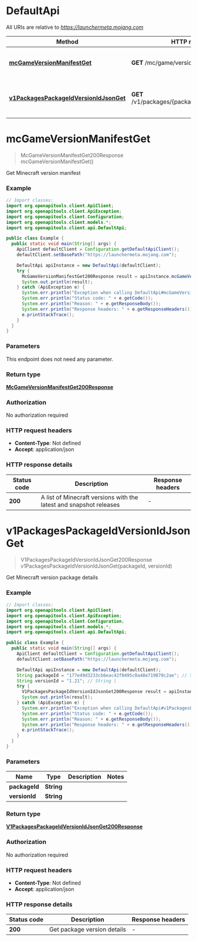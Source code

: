 # DefaultApi

All URIs are relative to *https://launchermeta.mojang.com*

| Method | HTTP request | Description |
|------------- | ------------- | -------------|
| [**mcGameVersionManifestGet**](DefaultApi.md#mcGameVersionManifestGet) | **GET** /mc/game/version_manifest | Get Minecraft version manifest |
| [**v1PackagesPackageIdVersionIdJsonGet**](DefaultApi.md#v1PackagesPackageIdVersionIdJsonGet) | **GET** /v1/packages/{packageId}/{versionId}.json | Get Minecraft version package details |


<a id="mcGameVersionManifestGet"></a>
# **mcGameVersionManifestGet**
> McGameVersionManifestGet200Response mcGameVersionManifestGet()

Get Minecraft version manifest

### Example
```java
// Import classes:
import org.openapitools.client.ApiClient;
import org.openapitools.client.ApiException;
import org.openapitools.client.Configuration;
import org.openapitools.client.models.*;
import org.openapitools.client.api.DefaultApi;

public class Example {
  public static void main(String[] args) {
    ApiClient defaultClient = Configuration.getDefaultApiClient();
    defaultClient.setBasePath("https://launchermeta.mojang.com");

    DefaultApi apiInstance = new DefaultApi(defaultClient);
    try {
      McGameVersionManifestGet200Response result = apiInstance.mcGameVersionManifestGet();
      System.out.println(result);
    } catch (ApiException e) {
      System.err.println("Exception when calling DefaultApi#mcGameVersionManifestGet");
      System.err.println("Status code: " + e.getCode());
      System.err.println("Reason: " + e.getResponseBody());
      System.err.println("Response headers: " + e.getResponseHeaders());
      e.printStackTrace();
    }
  }
}
```

### Parameters
This endpoint does not need any parameter.

### Return type

[**McGameVersionManifestGet200Response**](McGameVersionManifestGet200Response.md)

### Authorization

No authorization required

### HTTP request headers

 - **Content-Type**: Not defined
 - **Accept**: application/json

### HTTP response details
| Status code | Description | Response headers |
|-------------|-------------|------------------|
| **200** | A list of Minecraft versions with the latest and snapshot releases |  -  |

<a id="v1PackagesPackageIdVersionIdJsonGet"></a>
# **v1PackagesPackageIdVersionIdJsonGet**
> V1PackagesPackageIdVersionIdJsonGet200Response v1PackagesPackageIdVersionIdJsonGet(packageId, versionId)

Get Minecraft version package details

### Example
```java
// Import classes:
import org.openapitools.client.ApiClient;
import org.openapitools.client.ApiException;
import org.openapitools.client.Configuration;
import org.openapitools.client.models.*;
import org.openapitools.client.api.DefaultApi;

public class Example {
  public static void main(String[] args) {
    ApiClient defaultClient = Configuration.getDefaultApiClient();
    defaultClient.setBasePath("https://launchermeta.mojang.com");

    DefaultApi apiInstance = new DefaultApi(defaultClient);
    String packageId = "177e49d3233cb6eac42f0495c0a48e719870c2ae"; // String | 
    String versionId = "1.21"; // String | 
    try {
      V1PackagesPackageIdVersionIdJsonGet200Response result = apiInstance.v1PackagesPackageIdVersionIdJsonGet(packageId, versionId);
      System.out.println(result);
    } catch (ApiException e) {
      System.err.println("Exception when calling DefaultApi#v1PackagesPackageIdVersionIdJsonGet");
      System.err.println("Status code: " + e.getCode());
      System.err.println("Reason: " + e.getResponseBody());
      System.err.println("Response headers: " + e.getResponseHeaders());
      e.printStackTrace();
    }
  }
}
```

### Parameters

| Name | Type | Description  | Notes |
|------------- | ------------- | ------------- | -------------|
| **packageId** | **String**|  | |
| **versionId** | **String**|  | |

### Return type

[**V1PackagesPackageIdVersionIdJsonGet200Response**](V1PackagesPackageIdVersionIdJsonGet200Response.md)

### Authorization

No authorization required

### HTTP request headers

 - **Content-Type**: Not defined
 - **Accept**: application/json

### HTTP response details
| Status code | Description | Response headers |
|-------------|-------------|------------------|
| **200** | Get package version details |  -  |

